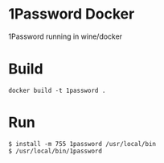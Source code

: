 1Password Docker
================

1Password running in wine/docker

Build
=====

```
docker build -t 1password .
```

Run
===

```
$ install -m 755 1password /usr/local/bin
$ /usr/local/bin/1password
```
